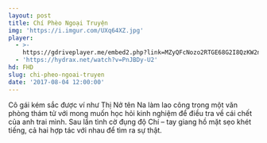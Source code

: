 ```yaml
---
layout: post
title: Chí Phèo Ngoại Truyện
img: 'https://i.imgur.com/UXq64XZ.jpg'
player:
  - >-
    https://gdriveplayer.me/embed2.php?link=MZyQFcNozo2RTGE68G2I8QzKW2n6gaQoUNdMFEudWRjKmrLRO31EbT%252BIJFsNHdMOXjTdRMns1hiB2sy0JWvKPusIevSJnwPdfVy74EB4%252FOmSLzpalJ2PGxfJpzpeMjEy7KRwVelzqS6JCo1LFkjDdFgP2X%252BKRAc%252BzL8a0FYp1tOIE6jxtewo%252FPBvNFrHrslka%252Fvs5Jzozug1w2I4CFn%252F9c
  - 'https://hydrax.net/watch?v=PnJBDy-U2'
hd: FHD
slug: chi-pheo-ngoai-truyen
date: '2017-08-04 12:00:00'
---
```


Cô gái kém sắc được ví như Thị Nở tên Na làm lao công trong một văn phòng thám tử với mong muốn học hỏi kinh nghiệm để điều tra về cái chết của anh trai mình. Sau lần tình cờ đụng độ Chí – tay giang hồ mặt sẹo khét tiếng, cả hai hợp tác với nhau để tìm ra sự thật.

